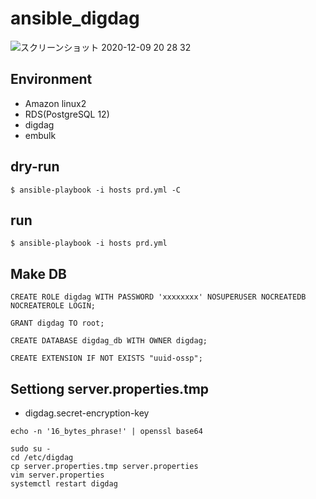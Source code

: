 # ansible_digdag

![スクリーンショット 2020-12-09 20 28 32](https://user-images.githubusercontent.com/5633085/101624459-49d50980-3a5d-11eb-874f-780ea593e1b0.jpg)


## Environment

- Amazon linux2
- RDS(PostgreSQL 12)
- digdag
- embulk

## dry-run

```
$ ansible-playbook -i hosts prd.yml -C
```

## run

```
$ ansible-playbook -i hosts prd.yml 
```

## Make DB

```
CREATE ROLE digdag WITH PASSWORD 'xxxxxxxx' NOSUPERUSER NOCREATEDB NOCREATEROLE LOGIN;

GRANT digdag TO root;

CREATE DATABASE digdag_db WITH OWNER digdag;

CREATE EXTENSION IF NOT EXISTS "uuid-ossp";
```

## Settiong server.properties.tmp

- digdag.secret-encryption-key
```
echo -n '16_bytes_phrase!' | openssl base64
```

```
sudo su -
cd /etc/digdag
cp server.properties.tmp server.properties
vim server.properties
systemctl restart digdag
```

